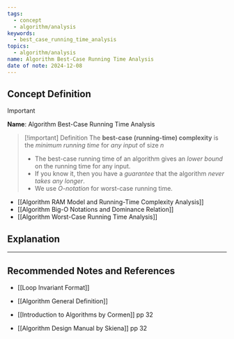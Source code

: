 ```yaml
---
tags:
  - concept
  - algorithm/analysis
keywords:
  - best_case_running_time_analysis
topics:
  - algorithm/analysis
name: Algorithm Best-Case Running Time Analysis
date of note: 2024-12-08
---
```


## Concept Definition

>[!important]
>**Name**: Algorithm Best-Case Running Time Analysis

>[!important] Definition
>The **best-case (running-time) complexity** is the *minimum running time* for *any input* of size $n$
>- The best-case running time of an algorithm gives an *lower bound* on the running time for any input.
>- If you know it, then you have a *guarantee* that the algorithm *never takes any longer*.
>- We use *$O$-notation* for worst-case running time.

- [[Algorithm RAM Model and Running-Time Complexity Analysis]]
- [[Algorithm Big-O Notations and Dominance Relation]]
- [[Algorithm Worst-Case Running Time Analysis]]

## Explanation





-----------
##  Recommended Notes and References

- [[Loop Invariant Format]]
- [[Algorithm General Definition]]

- [[Introduction to Algorithms by Cormen]] pp 32
- [[Algorithm Design Manual by Skiena]] pp 32
